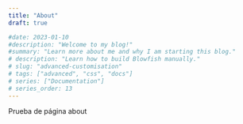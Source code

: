 ```yaml
---
title: "About"
draft: true

#date: 2023-01-10
#description: "Welcome to my blog!"
#summary: "Learn more about me and why I am starting this blog."
# description: "Learn how to build Blowfish manually."
# slug: "advanced-customisation"
# tags: ["advanced", "css", "docs"]
# series: ["Documentation"]
# series_order: 13
---
```


Prueba de página about